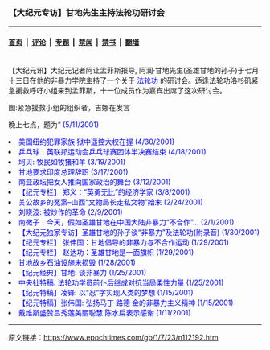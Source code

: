 ### 【大纪元专访】甘地先生主持法轮功研讨会

---

#### [首页](../../../..?n112192) &nbsp;|&nbsp; [评论](../../../../../epoch-comment?n112192) &nbsp;|&nbsp; [专题](../../../../../epoch-special?n112192) &nbsp;|&nbsp; [禁闻](../../../../../epoch-news?n112192) &nbsp;|&nbsp; [禁书](../../../../../books?n112192) &nbsp;|&nbsp; [翻墙](https://github.com/gfw-breaker/nogfw/blob/master/README.md?n112192)


<div class="post_content" id="artbody" itemprop="articleBody">
 <!-- article content begin -->
 <p>
  <font color="#ffffff">
   (http://www.epochtimes.com)
  </font>
  <br/>
  【大纪元讯】大纪元记者阿让孟菲斯报导, 阿润‧甘地先生(圣雄甘地的孙子)于七月十三日在他的非暴力学院主持了一个关于
  <ok href="http://falundafa.org">
   <font color="blue">
    <ok href="http://falundafa.org">
     <font color="blue">
      法轮功
     </font>
    </ok>
   </font>
  </ok>
  的研讨会。适逢法轮功洛杉矶紧急援救呼吁小组来到孟菲斯，十一位成员作为嘉宾出席了这次研讨会。
 </p>
 <p>
  图:紧急援救小组的组织者，吉娜在发言
 </p>
 <p>
  晚上七点，题为“
  <ok href="http://www3.epochtimes.com/news/epochnews/main/2.html">
   <font color="blue">
    (5/11/2001)
    <li>
     <ok href="newscontent.asp?ID=83008" target="_blank">
      美国纽约犯罪家族 狱中遥控大权在握
     </ok>
     (4/30/2001)
     <li>
      <ok href="newscontent.asp?ID=77845" target="_blank">
       乒乓球：英联邦运动会乒乓球赛团体半决赛结束
      </ok>
      (4/18/2001)
      <li>
       <ok href="newscontent.asp?ID=59766" target="_blank">
        坷贝: 牧民如牧猪和羊
       </ok>
       (3/19/2001)
       <li>
        <ok href="newscontent.asp?ID=59280" target="_blank">
         甘地要求印度总理辞职
        </ok>
        (3/17/2001)
        <li>
         <ok href="newscontent.asp?ID=57027" target="_blank">
          南亚政坛把女人推向国家政治的舞台
         </ok>
         (3/12/2001)
         <li>
          <ok href="newscontent.asp?ID=55607" target="_blank">
           【纪元专栏】  郑义：“英勇无比”的经济学家
          </ok>
          (3/8/2001)
          <li>
           <ok href="newscontent.asp?ID=50861" target="_blank">
            关公故乡的冤案–山西“文物局长走私文物”始末
           </ok>
           (2/24/2001)
           <li>
            <ok href="newscontent.asp?ID=45478" target="_blank">
             刘晓波: 被炒作的革命
            </ok>
            (2/9/2001)
            <li>
             <ok href="newscontent.asp?ID=42043" target="_blank">
              南微子：今天，假如圣雄甘地在中国大陆非暴力“不合作”…
             </ok>
             (2/1/2001)
             <li>
              <ok href="newscontent.asp?ID=41063" target="_blank">
               【大纪元独家专访】圣雄甘地的孙子谈“非暴力”及法轮功(附录音)
              </ok>
              (1/30/2001)
              <li>
               <ok href="newscontent.asp?ID=40794" target="_blank">
                【纪元专栏】 张伟国：甘地倡导的非暴力与不合作运动
               </ok>
               (1/29/2001)
               <li>
                <ok href="newscontent.asp?ID=40452" target="_blank">
                 【纪元专栏】 赵达功：圣雄甘地是一面旗帜
                </ok>
                (1/29/2001)
                <li>
                 <ok href="newscontent.asp?ID=40260" target="_blank">
                  甘地故乡石油设施未损毁
                 </ok>
                 (1/28/2001)
                 <li>
                  <ok href="newscontent.asp?ID=39322" target="_blank">
                   【纪元经典】甘地: 谈非暴力
                  </ok>
                  (1/25/2001)
                  <li>
                   <ok href="newscontent.asp?ID=39277" target="_blank">
                    中央社特稿: 法轮功学员前仆后继成对抗当局柔性力量
                   </ok>
                   (1/25/2001)
                   <li>
                    <ok href="newscontent.asp?ID=34823" target="_blank">
                     【纪元特稿】凌锋: 以“忍”字实现人类的梦想
                    </ok>
                    (1/15/2001)
                    <li>
                     <ok href="newscontent.asp?ID=34650" target="_blank">
                      【纪元特稿】张伟国: 弘扬马丁‧路德‧金的非暴力主义精神
                     </ok>
                     (1/15/2001)
                     <li>
                      <ok href="newscontent.asp?ID=32765" target="_blank">
                       戴维斯盛赞吕秀莲美丽聪慧 陈水扁表示感谢
                      </ok>
                      (1/11/2001)
                      <br/>
                      <!-- article content end -->
                      <div id="below_article_ad">
                      </div>
                     </li>
                    </li>
                   </li>
                  </li>
                 </li>
                </li>
               </li>
              </li>
             </li>
            </li>
           </li>
          </li>
         </li>
        </li>
       </li>
      </li>
     </li>
    </li>
   </font>
  </ok>
 </p>
</div>


---

原文链接：https://www.epochtimes.com/gb/1/7/23/n112192.htm